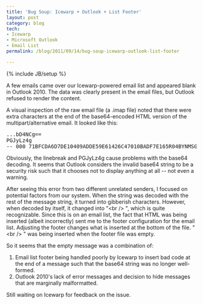 ```yaml
---
title: 'Bug Soup: Icewarp + Outlook + List Footer'
layout: post
category: blog
tech:
- Icewarp
- Microsoft Outlook
- Email List
permalink: /blog/2011/09/14/bug-soup-icewarp-outlook-list-footer

---
```

{% include JB/setup %}
<div id="node-121" class="node node-blog node-promoted">
  <div class="content clearfix">
    <div class="field field-name-body field-type-text-with-summary field-label-hidden"><div class="field-items"><div class="field-item even"><p>A few emails came over our Icewarp-powered email list and appeared blank in Outlook 2010. The data was clearly present in the email files, but Outlook refused to render the content.</p>
<!--break-->
<p>A visual inspection of the raw email file (a .imap file) noted that there were extra characters at the end of the base64-encoded HTML version of the multipart/alternative email. It looked like this:</p>
<pre>
...bD4NCg==
PGJyLz4g
--_000_71BFCDA6D7DE10409ADDE59E61426C47010BADF7E165R04BYNMSGC1_--&nbsp;</pre>
<p>Obviously, the linebreak and PGJyLz4g cause problems with the base64 decoding. It seems that Outlook considers the invalid base64 string to be a security risk such that it chooses not to display anything at all -- not even a warning.</p>
<p>After seeing this error from two different unrelated senders, I focused on potential factors from our system. When the string was decoded with the rest of the message string, it turned into gibberish characters. However, when decoded by itself, it changed into &quot;&lt;br /&gt; &quot;, which is quite recognizable. Since this is on an email list, the fact that HTML was being inserted (albeit incorrectly) sent me to the footer configuration for the email list. Adjusting the footer changes what is inserted at the bottom of the file. &quot;&lt;br /&gt; &quot; was being inserted when the footer file was empty.</p>
<p>So it seems that the empty message was a combination of:</p>
<ol>
    <li>Email list footer being handled poorly by Icewarp to insert bad code at the end of a message such that the base64 string was no longer well-formed.</li>
    <li>Outlook 2010's lack of error messages and decision to hide messages that are marginally malformatted.</li>
</ol>
<p>Still waiting on Icewarp for feedback on the issue.</p></div></div></div>  </div>
</div>
